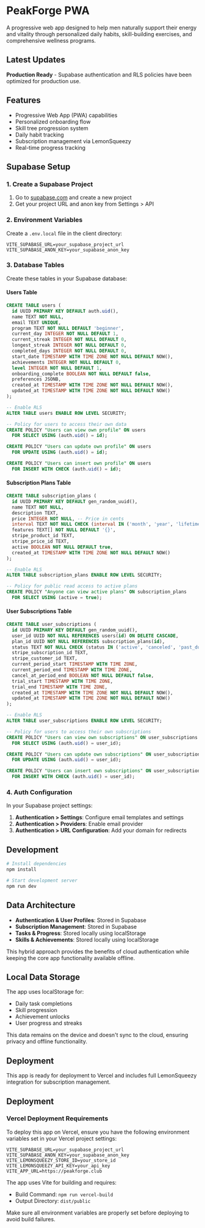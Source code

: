 # PeakForge PWA

A progressive web app designed to help men naturally support their energy and vitality through personalized daily habits, skill-building exercises, and comprehensive wellness programs.

## Latest Updates

**Production Ready** - Supabase authentication and RLS policies have been optimized for production use.

## Features

- Progressive Web App (PWA) capabilities
- Personalized onboarding flow
- Skill tree progression system
- Daily habit tracking
- Subscription management via LemonSqueezy
- Real-time progress tracking

## Supabase Setup

### 1. Create a Supabase Project

1. Go to [supabase.com](https://supabase.com) and create a new project
2. Get your project URL and anon key from Settings > API

### 2. Environment Variables

Create a `.env.local` file in the client directory:

```env
VITE_SUPABASE_URL=your_supabase_project_url
VITE_SUPABASE_ANON_KEY=your_supabase_anon_key
```

### 3. Database Tables

Create these tables in your Supabase database:

#### Users Table
```sql
CREATE TABLE users (
  id UUID PRIMARY KEY DEFAULT auth.uid(),
  name TEXT NOT NULL,
  email TEXT UNIQUE,
  program TEXT NOT NULL DEFAULT 'beginner',
  current_day INTEGER NOT NULL DEFAULT 1,
  current_streak INTEGER NOT NULL DEFAULT 0,
  longest_streak INTEGER NOT NULL DEFAULT 0,
  completed_days INTEGER NOT NULL DEFAULT 0,
  start_date TIMESTAMP WITH TIME ZONE NOT NULL DEFAULT NOW(),
  achievements INTEGER NOT NULL DEFAULT 0,
  level INTEGER NOT NULL DEFAULT 1,
  onboarding_complete BOOLEAN NOT NULL DEFAULT false,
  preferences JSONB,
  created_at TIMESTAMP WITH TIME ZONE NOT NULL DEFAULT NOW(),
  updated_at TIMESTAMP WITH TIME ZONE NOT NULL DEFAULT NOW()
);

-- Enable RLS
ALTER TABLE users ENABLE ROW LEVEL SECURITY;

-- Policy for users to access their own data
CREATE POLICY "Users can view own profile" ON users
  FOR SELECT USING (auth.uid() = id);

CREATE POLICY "Users can update own profile" ON users
  FOR UPDATE USING (auth.uid() = id);

CREATE POLICY "Users can insert own profile" ON users
  FOR INSERT WITH CHECK (auth.uid() = id);
```

#### Subscription Plans Table
```sql
CREATE TABLE subscription_plans (
  id UUID PRIMARY KEY DEFAULT gen_random_uuid(),
  name TEXT NOT NULL,
  description TEXT,
  price INTEGER NOT NULL, -- Price in cents
  interval TEXT NOT NULL CHECK (interval IN ('month', 'year', 'lifetime')),
  features TEXT[] NOT NULL DEFAULT '{}',
  stripe_product_id TEXT,
  stripe_price_id TEXT,
  active BOOLEAN NOT NULL DEFAULT true,
  created_at TIMESTAMP WITH TIME ZONE NOT NULL DEFAULT NOW()
);

-- Enable RLS
ALTER TABLE subscription_plans ENABLE ROW LEVEL SECURITY;

-- Policy for public read access to active plans
CREATE POLICY "Anyone can view active plans" ON subscription_plans
  FOR SELECT USING (active = true);
```

#### User Subscriptions Table
```sql
CREATE TABLE user_subscriptions (
  id UUID PRIMARY KEY DEFAULT gen_random_uuid(),
  user_id UUID NOT NULL REFERENCES users(id) ON DELETE CASCADE,
  plan_id UUID NOT NULL REFERENCES subscription_plans(id),
  status TEXT NOT NULL CHECK (status IN ('active', 'canceled', 'past_due', 'trialing')),
  stripe_subscription_id TEXT,
  stripe_customer_id TEXT,
  current_period_start TIMESTAMP WITH TIME ZONE,
  current_period_end TIMESTAMP WITH TIME ZONE,
  cancel_at_period_end BOOLEAN NOT NULL DEFAULT false,
  trial_start TIMESTAMP WITH TIME ZONE,
  trial_end TIMESTAMP WITH TIME ZONE,
  created_at TIMESTAMP WITH TIME ZONE NOT NULL DEFAULT NOW(),
  updated_at TIMESTAMP WITH TIME ZONE NOT NULL DEFAULT NOW()
);

-- Enable RLS
ALTER TABLE user_subscriptions ENABLE ROW LEVEL SECURITY;

-- Policy for users to access their own subscriptions
CREATE POLICY "Users can view own subscriptions" ON user_subscriptions
  FOR SELECT USING (auth.uid() = user_id);

CREATE POLICY "Users can update own subscriptions" ON user_subscriptions
  FOR UPDATE USING (auth.uid() = user_id);

CREATE POLICY "Users can insert own subscriptions" ON user_subscriptions
  FOR INSERT WITH CHECK (auth.uid() = user_id);
```

### 4. Auth Configuration

In your Supabase project settings:

1. **Authentication > Settings**: Configure email templates and settings
2. **Authentication > Providers**: Enable email provider
3. **Authentication > URL Configuration**: Add your domain for redirects

## Development

```bash
# Install dependencies
npm install

# Start development server
npm run dev
```

## Data Architecture

- **Authentication & User Profiles**: Stored in Supabase
- **Subscription Management**: Stored in Supabase
- **Tasks & Progress**: Stored locally using localStorage
- **Skills & Achievements**: Stored locally using localStorage

This hybrid approach provides the benefits of cloud authentication while keeping the core app functionality available offline.

## Local Data Storage

The app uses localStorage for:
- Daily task completions
- Skill progression
- Achievement unlocks
- User progress and streaks

This data remains on the device and doesn't sync to the cloud, ensuring privacy and offline functionality.

## Deployment

This app is ready for deployment to Vercel and includes full LemonSqueezy integration for subscription management. 
## Deployment

### Vercel Deployment Requirements

To deploy this app on Vercel, ensure you have the following environment variables set in your Vercel project settings:

```env
VITE_SUPABASE_URL=your_supabase_project_url
VITE_SUPABASE_ANON_KEY=your_supabase_anon_key
VITE_LEMONSQUEEZY_STORE_ID=your_store_id
VITE_LEMONSQUEEZY_API_KEY=your_api_key
VITE_APP_URL=https://peakforge.club
```

The app uses Vite for building and requires:
- Build Command: `npm run vercel-build`
- Output Directory: `dist/public`

Make sure all environment variables are properly set before deploying to avoid build failures.
